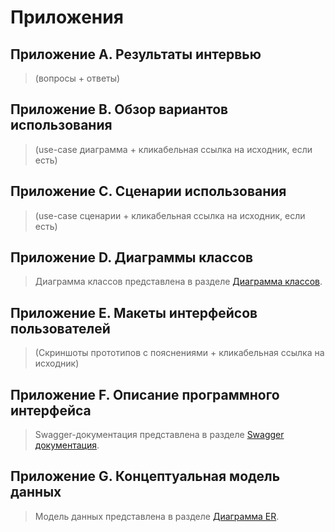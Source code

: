 # Приложения

## Приложение A. Результаты интервью

> (вопросы + ответы)

## Приложение B. Обзор вариантов использования

> (use-case диаграмма + кликабельная ссылка на исходник, если есть)

## Приложение C. Сценарии использования

> (use-case сценарии + кликабельная ссылка на исходник, если есть)

## Приложение D. Диаграммы классов

> Диаграмма классов представлена в разделе [Диаграмма классов](uml-classes.md).

## Приложение E. Макеты интерфейсов пользователей

> (Скриншоты прототипов с пояснениями + кликабельная ссылка на исходник)

## Приложение F. Описание программного интерфейса

> Swagger-документация представлена в разделе [Swagger документация](openapi.md).

## Приложение G. Концептуальная модель данных

> Модель данных представлена в разделе [Диаграмма ER](er-diagram.md).

